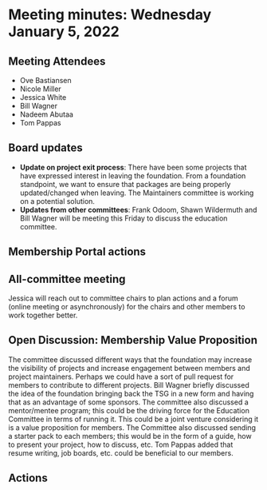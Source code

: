 # Meeting minutes: Wednesday January 5, 2022

## Meeting Attendees

- Ove Bastiansen
- Nicole Miller
- Jessica White
- Bill Wagner
- Nadeem Abutaa
- Tom Pappas

## Board updates

- **Update on project exit process**: There have been some projects that have expressed interest in leaving the foundation. From a foundation standpoint, we want to ensure that packages are being properly updated/changed when leaving. The Maintainers committee is working on a potential solution.
- **Updates from other committees**: Frank Odoom, Shawn Wildermuth and Bill Wagner will be meeting this Friday to discuss the education committee.

## Membership Portal actions

## All-committee meeting

Jessica will reach out to committee chairs to plan actions and a forum (online meeting or asynchronously) for the chairs and other members to work together better.

## Open Discussion: Membership Value Proposition

The committee discussed different ways that the foundation may increase the visibility of projects and increase engagement between members and project maintainers. Perhaps we could have a sort of pull request for members to contribute to different projects. Bill Wagner briefly discussed the idea of the foundation bringing back the TSG in a new form and having that as an advantage of some sponsors. The committee also discussed a mentor/mentee program; this could be the driving force for the Education Committee in terms of running it. This could be a joint venture considering it is a value proposition for members. The Committee also discussed sending a starter pack to each members; this would be in the form of a guide, how to present your project, how to discuss, etc. Tom Pappas added that resume writing, job boards, etc. could be beneficial to our members.

## Actions

